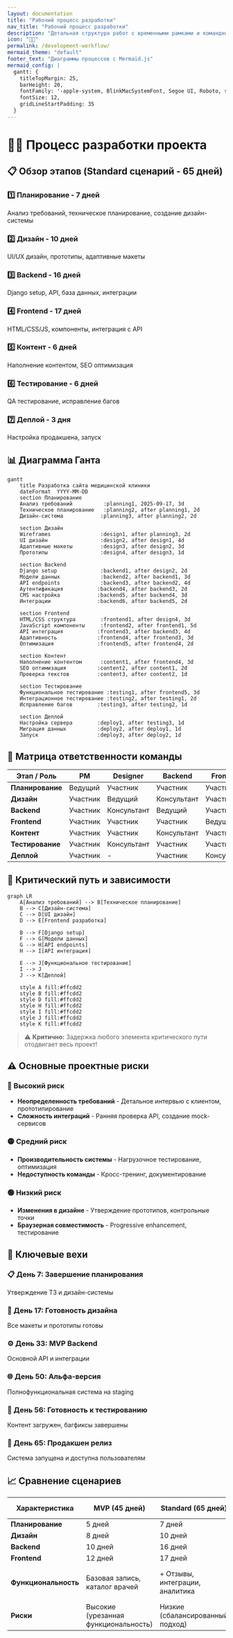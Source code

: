 ```yaml
---
layout: documentation
title: "Рабочий процесс разработки"
nav_title: "Рабочий процесс разработки"
description: "Детальная структура работ с временными рамками и командной координацией"
icon: "👩‍💻"
permalink: /development-workflow/
mermaid_theme: "default"
footer_text: "Диаграммы процессов с Mermaid.js"
mermaid_config: |
  gantt: {
    titleTopMargin: 25,
    barHeight: 20,
    fontFamily: '-apple-system, BlinkMacSystemFont, Segoe UI, Roboto, sans-serif',
    fontSize: 12,
    gridLineStartPadding: 35
  }
---
```


# 👩‍💻 Процесс разработки проекта

## 📋 Обзор этапов (Standard сценарий - 65 дней)

### 1️⃣ Планирование - 7 дней
Анализ требований, техническое планирование, создание дизайн-системы

### 2️⃣ Дизайн - 10 дней
UI/UX дизайн, прототипы, адаптивные макеты

### 3️⃣ Backend - 16 дней
Django setup, API, база данных, интеграции

### 4️⃣ Frontend - 17 дней
HTML/CSS/JS, компоненты, интеграция с API

### 5️⃣ Контент - 6 дней
Наполнение контентом, SEO оптимизация

### 6️⃣ Тестирование - 6 дней
QA тестирование, исправление багов

### 7️⃣ Деплой - 3 дня
Настройка продакшена, запуск

## 📊 Диаграмма Ганта

```mermaid
gantt
    title Разработка сайта медицинской клиники
    dateFormat  YYYY-MM-DD
    section Планирование
    Анализ требований          :planning1, 2025-09-17, 3d
    Техническое планирование   :planning2, after planning1, 2d
    Дизайн-система            :planning3, after planning2, 2d

    section Дизайн
    Wireframes                :design1, after planning3, 2d
    UI дизайн                 :design2, after design1, 4d
    Адаптивные макеты         :design3, after design2, 3d
    Прототипы                 :design4, after design3, 1d

    section Backend
    Django setup              :backend1, after design2, 2d
    Модели данных             :backend2, after backend1, 3d
    API endpoints             :backend3, after backend2, 4d
    Аутентификация           :backend4, after backend3, 2d
    CMS настройка            :backend5, after backend4, 3d
    Интеграции               :backend6, after backend5, 2d

    section Frontend
    HTML/CSS структура        :frontend1, after design4, 3d
    JavaScript компоненты     :frontend2, after frontend1, 5d
    API интеграция           :frontend3, after backend3, 4d
    Адаптивность             :frontend4, after frontend3, 3d
    Оптимизация              :frontend5, after frontend4, 2d

    section Контент
    Наполнение контентом      :content1, after frontend4, 3d
    SEO оптимизация          :content2, after content1, 2d
    Проверка текстов         :content3, after content2, 1d

    section Тестирование
    Функциональное тестирование :testing1, after frontend5, 3d
    Интеграционное тестирование :testing2, after testing1, 2d
    Исправление багов        :testing3, after testing2, 1d

    section Деплой
    Настройка сервера        :deploy1, after testing3, 1d
    Миграция данных          :deploy2, after deploy1, 1d
    Запуск                   :deploy3, after deploy2, 1d
```

## 👥 Матрица ответственности команды

| Этап / Роль | PM | Designer | Backend | Frontend | QA | DevOps | Copywriter |
|-------------|----|---------|---------|---------|----|--------|------------|
| **Планирование** | Ведущий | Участник | Участник | Участник | Консультант | Участник | Консультант |
| **Дизайн** | Участник | Ведущий | Консультант | Участник | Консультант | - | Участник |
| **Backend** | Участник | Консультант | Ведущий | Участник | Участник | Участник | - |
| **Frontend** | Участник | Участник | Участник | Ведущий | Участник | Консультант | Участник |
| **Контент** | Участник | Участник | Консультант | Участник | Консультант | - | Ведущий |
| **Тестирование** | Участник | Консультант | Участник | Участник | Ведущий | Консультант | Консультант |
| **Деплой** | Участник | - | Участник | Консультант | Участник | Ведущий | - |

## 🚨 Критический путь и зависимости

```mermaid
graph LR
    A[Анализ требований] --> B[Техническое планирование]
    B --> C[Дизайн-система]
    C --> D[UI дизайн]
    D --> E[Frontend разработка]

    B --> F[Django setup]
    F --> G[Модели данных]
    G --> H[API endpoints]
    H --> I[API интеграция]

    E --> J[Функциональное тестирование]
    I --> J
    J --> K[Деплой]

    style A fill:#ffcdd2
    style B fill:#ffcdd2
    style D fill:#ffcdd2
    style H fill:#ffcdd2
    style I fill:#ffcdd2
    style J fill:#ffcdd2
    style K fill:#ffcdd2
```

> ⚠️ **Критично:** Задержка любого элемента критического пути отодвигает весь проект!

## ⚠️ Основные проектные риски

### 🔴 Высокий риск
- **Неопределенность требований** - Детальное интервью с клиентом, прототипирование
- **Сложность интеграций** - Ранняя проверка API, создание mock-сервисов

### 🟡 Средний риск
- **Производительность системы** - Нагрузочное тестирование, оптимизация
- **Недоступность команды** - Кросс-тренинг, документирование

### 🟢 Низкий риск
- **Изменения в дизайне** - Утверждение прототипов, контрольные точки
- **Браузерная совместимость** - Progressive enhancement, тестирование

## 🎯 Ключевые вехи

### 📋 День 7: Завершение планирования
Утверждение ТЗ и дизайн-системы

### 🎨 День 17: Готовность дизайна
Все макеты и прототипы готовы

### ⚙️ День 33: MVP Backend
Основной API и интеграции

### 🌐 День 50: Альфа-версия
Полнофункциональная система на staging

### 🧪 День 56: Готовность к тестированию
Контент загружен, багфиксы завершены

### 🚀 День 65: Продакшен релиз
Система запущена и доступна пользователям

## 📈 Сравнение сценариев

| Характеристика | MVP (45 дней) | Standard (65 дней) | Premium (90 дней) |
|----------------|---------------|-------------------|-------------------|
| **Планирование** | 5 дней | 7 дней | 10 дней |
| **Дизайн** | 8 дней | 10 дней | 15 дней |
| **Backend** | 10 дней | 16 дней | 25 дней |
| **Frontend** | 12 дней | 17 дней | 22 дня |
| **Функциональность** | Базовая запись, каталог врачей | + Отзывы, интеграции, аналитика | + Платежи, личный кабинет, CRM |
| **Риски** | Высокие (урезанная функциональность) | Низкие (сбалансированный подход) | Средние (сложность интеграций) |